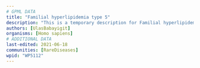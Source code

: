 ```yaml
---
# GPML DATA
title: "Familial hyperlipidemia type 5"
description: "This is a temporary description for Familial hyperlipidemia type 5"
authors: [UlasBabayigit]
organisms: [Homo sapiens]
# ADDITIONAL DATA
last-edited: 2021-06-18
communities: [RareDiseases]
wpid: "WP5112"
---
```

